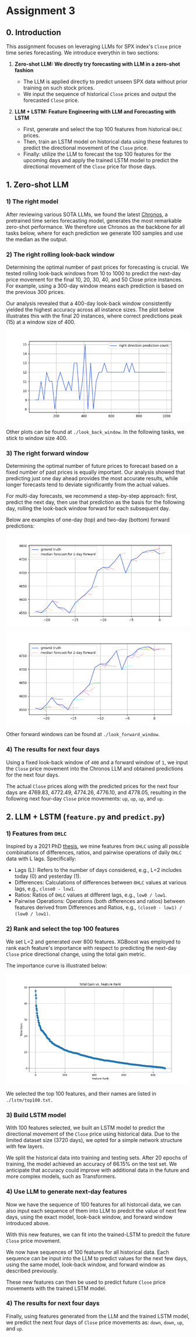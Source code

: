# Assignment 3

## 0. Introduction

This assignment focuses on leveraging LLMs for SPX index's `Close` price time series forecasting. We introduce everythin in two sections:

1. **Zero-shot LLM: We directly try forecasting with LLM in a zero-shot fashion**
   - The LLM is applied directly to predict unseen SPX data without prior training on such stock prices.
   - We input the sequence of historical `Close` prices and output the forecasted `Close` price.

2. **LLM + LSTM: Feature Engineering with LLM and Forecasting with LSTM**
   - First, generate and select the top 100 features from historical `OHLC` prices.
   - Then, train an LSTM model on historical data using these features to predict the directional movement of the `Close` price.
   - Finally: utilize the LLM to forecast the top 100 features for the upcoming days and apply the trained LSTM model to predict the directional movement of the `Close` price for those days.

## 1. Zero-shot LLM

### 1) The right model 

After reviewing various SOTA LLMs, we found the latest [Chronos](https://github.com/amazon-science/chronos-forecasting), a pretrained time series forecasting model, generates the most remarkable zero-shot performance. We therefore use Chronos as the backbone for all tasks below, where for each prediction we generate 100 samples and use the median as the output. 

### 2) The right rolling look-back window

Determining the optimal number of past prices for forecasting is crucial. We tested rolling look-back windows from 10 to 1000 to predict the next-day price movement for the final 10, 20, 30, 40, and 50 Close price instances. For example, using a 300-day window means each prediction is based on the previous 300 prices. 

Our analysis revealed that a 400-day look-back window consistently yielded the highest accuracy across all instance sizes. The plot below illustrates this with the final 20 instances, where correct predictions peak (15) at a window size of 400.

![](./look_back_window/close_forward1_smp100_hit_countof20.png)

Other plots can be found at `./look_back_window`. In the following tasks, we stick to window size 400.

### 3) The right forward window 

Determining the optimal number of future prices to forecast based on a fixed number of past prices is equally important. Our analysis showed that predicting just one day ahead provides the most accurate results, while longer forecasts tend to deviate significantly from the actual values.

For multi-day forecasts, we recommend a step-by-step approach: first, predict the next day, then use that prediction as the basis for the following day, rolling the look-back window forward for each subsequent day.

Below are examples of one-day (top) and two-day (bottom) forward predictions:

![](./look_forward_window/2test_spx_step1_test.png)

![](./look_forward_window/2test_spx_step2_test.png)

Other forward windows can be found at `./look_forward_window`.

### 4) The results for next four days

Using a fixed look-back window of `400` and a forward window of `1`, we input the `Close` price movement into the Chronos LLM and obtained predictions for the next four days.

The actual `Close` prices along with the predicted prices for the next four days are 4769.83, 4772.49, 4774.26, 4776.10, and 4778.05, resulting in the following next four-day `Close` price movements: `up`, `up`, `up`, and `up`.


## 2. LLM + LSTM (`feature.py` and `predict.py`)

### 1) Features from `OHLC`

Inspired by a 2021 PhD [thesis](https://discovery.ucl.ac.uk/id/eprint/10155501/2/AndrewDMannPhDFinal.pdf), we mine features from `OHLC` using all possible combinations of differences, ratios, and pairwise operations of daily `OHLC` data with L lags. Specifically:
   - Lags (L): Refers to the number of days considered, e.g., L=2 includes today (0) and yesterday (1).
   - Differences: Calculations of differences between `OHLC` values at various lags, e.g., `close0 - low1`.
   - Ratios: Ratios of `OHLC` values at different lags, e.g., `low0 / low1`.
   - Pairwise Operations: Operations (both differences and ratios) between features derived from Differences and Ratios, e.g., `(close0 - low1) / (low0 / low1)`.

### 2) Rank and select the top 100 features
We set L=2 and generated over 800 features. XGBoost was employed to rank each feature's importance with respect to predicting the next-day `Close` price directional change, using the total gain metric.

The importance curve is illustrated below:

![](./lstm/importance.png)

We selected the top 100 features, and their names are listed in `./lstm/top100.txt.`

### 3) Build LSTM model

With 100 features selected, we built an LSTM model to predict the directional movement of the `Close` price using historical data. Due to the limited dataset size (3720 days), we opted for a simple network structure with few layers.

We split the historical data into training and testing sets. After 20 epochs of training, the model achieved an accuracy of 66.15% on the test set. We anticipate that accuracy could improve with additional data in the future and more complex models, such as Transformers.

### 4) Use LLM to generate next-day features

Now we have the sequence of 100 features for all historcail data, we can also input each sequence of them into LLM to predcit the value of next few days, using the exact model, look-back window, and forward window introduced above. 

With this new features, we can fit into the trained-LSTM to predcit the future `Close` price movement. 

We now have sequences of 100 features for all historical data. Each sequence can be input into the LLM to predict values for the next few days, using the same model, look-back window, and forward window as described previously.

These new features can then be used to predict future `Close` price movements with the trained LSTM model.

### 4) The results for next four days

Finally, using features generated from the LLM and the trained LSTM model, we predict the next four days of `Close` price movements as: `down`, `down`, `up`, and `up`.
